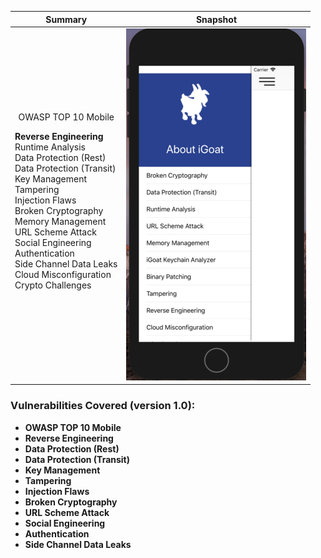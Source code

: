 Summary            |  Snapshot
:-------------------------:|:-------------------------:
OWASP TOP 10 Mobile </br><p align="left">__Reverse Engineering__</br>Runtime Analysis</br>Data Protection (Rest)</br>Data Protection (Transit)</br>Key Management</br>Tampering</br>Injection Flaws</br>Broken Cryptography</br>Memory Management</br>URL Scheme Attack</br>Social Engineering</br>Authentication</br>Side Channel Data Leaks</br>Cloud Misconfiguration</br>Crypto Challenges |  ![](https://raw.githubusercontent.com/swaroopsy/test/master/iGoat_2.png)





### Vulnerabilities Covered (version 1.0): ###
* __OWASP TOP 10 Mobile__
* __Reverse Engineering__
* __Data Protection (Rest)__
* __Data Protection (Transit)__
* __Key Management__
* __Tampering__ 
* __Injection Flaws__
* __Broken Cryptography__
* __URL Scheme Attack__
* __Social Engineering__
* __Authentication__
* __Side Channel Data Leaks__


